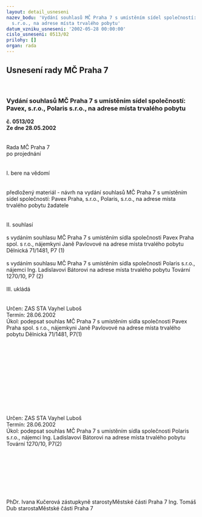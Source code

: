 ```yaml
---
layout: detail_usneseni
nazev_bodu: 'Vydání souhlasů MČ Praha 7 s umístěním sídel společností: Pavex, s.r.o.,  Polaris
  s.r.o., na adrese místa trvalého pobytu'
datum_vzniku_usneseni: '2002-05-28 00:00:00'
cislo_usneseni: 0513/02
prilohy: []
organ: rada
---
```

<div id="ucUsn_pList" class="usn">
	<span><h2>Usnesení rady MČ Praha 7 </h2>
<br></span><div class="standBody">
<span><h3>Vydání souhlasů MČ Praha 7 s umístěním sídel společností: Pavex, s.r.o.,  Polaris s.r.o., na adrese místa trvalého pobytu</h3></span><div class="center">
		<strong>č. 0513/02</strong><br>
	</div>
<div class="center">
		<strong>Ze dne 28.05.2002</strong><br><br>
	</div>
<br>Rada MČ Praha 7<br>po projednání<br><br><br>I.	bere na vědomí<br><br> <br>předložený materiál - návrh na vydání souhlasů MČ Praha 7 s umístěním sídel společností: Pavex Praha, s.r.o., Polaris, s.r.o., na adrese místa trvalého pobytu žadatele <br><br><br>II.	souhlasí <br><br>s vydáním souhlasu MČ Praha 7 s umístěním sídla společnosti Pavex Praha spol. s r.o., nájemkyni Janě Pavlovové na adrese místa trvalého pobytu Dělnická 71/1481, P7					(1)<br><br>s vydáním souhlasu MČ Praha 7 s umístěním sídla společnosti Polaris s.r.o., nájemci Ing. Ladislavovi Bátorovi na adrese místa trvalého pobytu Tovární 1270/10, P7					(2)<br><br>III.	ukládá<br><br> <br>Určen:	ZAS STA Vayhel Luboš<br>Termín: 28.06.2002<br>Úkol:	podepsat souhlas MČ Praha 7 s umístěním sídla společnosti Pavex Praha spol. s r.o., nájemkyni Janě Pavlovové na adrese místa trvalého pobytu Dělnická 71/1481, P7(1)<br> <br><br><br><br><br><br><br><br><br><br><br><br>Určen:	ZAS STA Vayhel Luboš<br>Termín: 28.06.2002<br>Úkol:	podepsat souhlas MČ Praha 7 s umístěním sídla společnosti Polaris s.r.o., nájemci Ing. Ladislavovi Bátorovi na adrese místa trvalého pobytu Tovární 1270/10, P7(2)<br> <br><br> <br><br> <br> <br> <br>	<br>PhDr. Ivana Kučerová zástupkyně starostyMěstské části Praha 7	Ing. Tomáš Dub starostaMěstské části Praha 7<br>	<br><br>
</div>
</div>